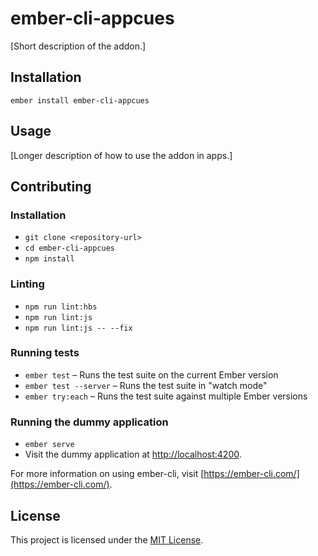 ember-cli-appcues
==============================================================================

[Short description of the addon.]

Installation
------------------------------------------------------------------------------

```
ember install ember-cli-appcues
```


Usage
------------------------------------------------------------------------------

[Longer description of how to use the addon in apps.]


Contributing
------------------------------------------------------------------------------

### Installation

* `git clone <repository-url>`
* `cd ember-cli-appcues`
* `npm install`

### Linting

* `npm run lint:hbs`
* `npm run lint:js`
* `npm run lint:js -- --fix`

### Running tests

* `ember test` – Runs the test suite on the current Ember version
* `ember test --server` – Runs the test suite in "watch mode"
* `ember try:each` – Runs the test suite against multiple Ember versions

### Running the dummy application

* `ember serve`
* Visit the dummy application at [http://localhost:4200](http://localhost:4200).

For more information on using ember-cli, visit [https://ember-cli.com/](https://ember-cli.com/).

License
------------------------------------------------------------------------------

This project is licensed under the [MIT License](LICENSE.md).
